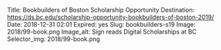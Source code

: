 Title: Bookbuilders of Boston Scholarship Opportunity
Destination: https://ds.bc.edu/scholarship-opportunity-bookbuilders-of-boston-2019/
Date: 2018-12-31 02:01
Expired: yes
Slug: bookbuilders-s19
Image: 2018/99-book.png
Image_alt: Sign reads Digital Scholarships at BC
Selector_img: 2018/99-book.png